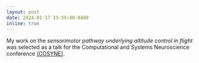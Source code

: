 ```yaml
---
layout: post
date: 2024-01-17 15:59:00-0400
inline: true
---
```


My work on the <em>sensorimotor pathway underlying altitude control in flight</em> was selected as a talk for the Computational and Systems Neuroscience conference [(COSYNE)](https://www.cosyne.org/). 
